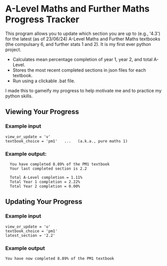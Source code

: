 # A-Level Maths and Further Maths Progress Tracker

This program allows you to update which section you are up to (e.g., '4.3') for the latest (as of 23/06/24) A-Level Maths and Further Maths textbooks (the compulsary 6, and further stats 1 and 2). It is my first ever python project.


- Calculates mean percentage completion of year 1, year 2, and total A-Level.
- Stores the most recent completed sections in json files for each textbook.
- Run using a clickable .bat file.

I made this to gameify my progress to help motivate me and to practice my python skills.


## Viewing Your Progress
### Example input
```
view_or_update = 'v'
textbook_choice = 'pm1'   ...   (a.k.a., pure maths 1)
```
### Example output:
```
  You have completed 8.89% of the PM1 textbook
  Your last completed section is 2.2

  Total A-Level completion = 1.11%
  Total Year 1 completion = 2.22%
  Total Year 2 completion = 0.00%
```

## Updating Your Progress
### Example input
```
view_or_update = 'u'
textbook_choice = 'pm1'
latest_section = '2.2'
```
### Example output
```
You have now completed 8.89% of the PM1 textbook
```
